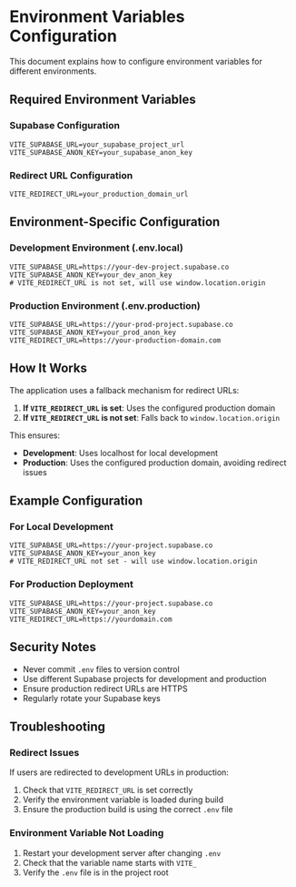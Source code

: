# Environment Variables Configuration

This document explains how to configure environment variables for different environments.

## Required Environment Variables

### Supabase Configuration
```env
VITE_SUPABASE_URL=your_supabase_project_url
VITE_SUPABASE_ANON_KEY=your_supabase_anon_key
```

### Redirect URL Configuration
```env
VITE_REDIRECT_URL=your_production_domain_url
```

## Environment-Specific Configuration

### Development Environment (.env.local)
```env
VITE_SUPABASE_URL=https://your-dev-project.supabase.co
VITE_SUPABASE_ANON_KEY=your_dev_anon_key
# VITE_REDIRECT_URL is not set, will use window.location.origin
```

### Production Environment (.env.production)
```env
VITE_SUPABASE_URL=https://your-prod-project.supabase.co
VITE_SUPABASE_ANON_KEY=your_prod_anon_key
VITE_REDIRECT_URL=https://your-production-domain.com
```

## How It Works

The application uses a fallback mechanism for redirect URLs:

1. **If `VITE_REDIRECT_URL` is set**: Uses the configured production domain
2. **If `VITE_REDIRECT_URL` is not set**: Falls back to `window.location.origin`

This ensures:
- **Development**: Uses localhost for local development
- **Production**: Uses the configured production domain, avoiding redirect issues

## Example Configuration

### For Local Development
```env
VITE_SUPABASE_URL=https://your-project.supabase.co
VITE_SUPABASE_ANON_KEY=your_anon_key
# VITE_REDIRECT_URL not set - will use window.location.origin
```

### For Production Deployment
```env
VITE_SUPABASE_URL=https://your-project.supabase.co
VITE_SUPABASE_ANON_KEY=your_anon_key
VITE_REDIRECT_URL=https://yourdomain.com
```

## Security Notes

- Never commit `.env` files to version control
- Use different Supabase projects for development and production
- Ensure production redirect URLs are HTTPS
- Regularly rotate your Supabase keys

## Troubleshooting

### Redirect Issues
If users are redirected to development URLs in production:
1. Check that `VITE_REDIRECT_URL` is set correctly
2. Verify the environment variable is loaded during build
3. Ensure the production build is using the correct `.env` file

### Environment Variable Not Loading
1. Restart your development server after changing `.env`
2. Check that the variable name starts with `VITE_`
3. Verify the `.env` file is in the project root
